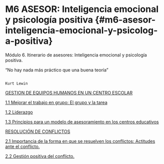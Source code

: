 # M6 ASESOR: Inteligencia emocional y psicología positiva {#m6-asesor-inteligencia-emocional-y-psicolog-a-positiva}

Módulo 6\. Itinerario de asesores: Inteligencia emocional y psicología positiva.

“No hay nada más práctico que una buena teoría”

                                                                                                                                       Kurt Lewin

[GESTION DE EQUIPOS HUMANOS EN UN CENTRO ESCOLAR](export/gestion_de_equipos_humanos_en_un_centro_escolar/README.md)        

[1.1 Mejorar el trabajo en grupo: El grupo y la tarea](export/gestion_de_equipos_humanos_en_un_centro_escolar/11_mejorar_el_trabajo_en_grupo_el_grupo_y_la_tarea.md)        

[1.2 Liderazgo](export/gestion_de_equipos_humanos_en_un_centro_escolar/12_liderazgo.md)        

[1.3 Principios para un modelo de asesoramiento en los centros educativos](export/gestion_de_equipos_humanos_en_un_centro_escolar/13_principios_para_un_modelo_de_asesoramiento_en_l.md)        

[RESOLUCIÓN DE CONFLICTOS](export/.md)        

[2.1 Importancia de la forma en que se resuelven los conflictos: Actitudes ante el conflicto.](export/resolucionde_conflictos/21importancia_de_la_forma_en_que_se_resuelven_los_.md)        

[2.2 Gestión positiva del conflicto.](export/resolucionde_conflictos/22_gestion_positiva_del_conflicto.md)